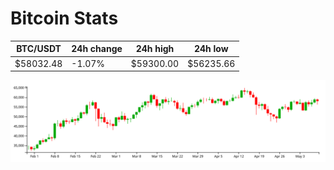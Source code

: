 # Bitcoin Stats

BTC/USDT|24h change|24h high|24h low|
|---|---|---|---|
|$58032.48|-1.07%|$59300.00|$56235.66|

<img src="./chart.svg">
